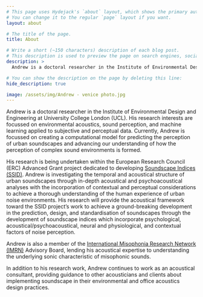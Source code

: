 ```yaml
---
# This page uses Hydejack's `about` layout, which shows the primary author's picture and about text at the top.
# You can change it to the regular `page` layout if you want.
layout: about

# The title of the page.
title: About

# Write a short (~150 characters) description of each blog post.
# This description is used to preview the page on search engines, social media, etc.
description: >
  Andrew is a doctoral researcher in the Institute of Environmental Design and Engineering at University College London (UCL). His research interests are focussed on environmental acoustics, sound perception, and machine learning applied to subjective and perceptual data.

# You can show the description on the page by deleting this line:
hide_description: true

image: /assets/img/Andrew - venice photo.jpg
---
```


Andrew is a doctoral researcher in the Institute of Environmental Design and Engineering at University College London (UCL). His research interests are focussed on environmental acoustics, sound perception, and machine learning applied to subjective and perceptual data. Currently, Andrew is focussed on creating a computational model for predicting the perception of urban soundscapes and advancing our understanding of how the perception of complex sound environments is formed. 

His research is being undertaken within the European Research Council (ERC) Advanced Grant project dedicated to developing [Soundscape Indices (SSID)](https://www.ucl.ac.uk/bartlett/environmental-design/soundscape-indices-ssid). Andrew is investigating the temporal and acoustical structure of urban soundscapes through in-depth acoustical and psychoacoustical analyses with the incorporation of contextual and perceptual considerations to achieve a thorough understanding of the human experience of urban noise environments. His research will provide the acoustical framework toward the SSID project’s work to achieve a ground-breaking development in the prediction, design, and standardisation of soundscapes through the development of soundscape indices which incorporate psychological, acoustical/psychoacoustical, neural and physiological, and contextual factors of noise perception. 

Andrew is also a member of the [International Misophonia Research Network (IMRN)](https://misophonia-research.com/team/andrew-j-mitchell/) Advisory Board, lending his acoustical expertise to understanding the underlying sonic characteristic of misophonic sounds. 

In addition to his research work, Andrew continues to work as an acoustical consultant, providing guidance to other acousticians and clients about implementing soundscape in their environmental and office acoustics design practices. 
